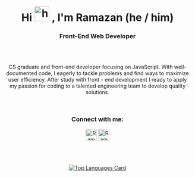 <h1 align="center">
  Hi 
  <img src="https://user-images.githubusercontent.com/1303154/88677602-1635ba80-d120-11ea-84d8-d263ba5fc3c0.gif" height="40px" alt="hi">
  , I'm Ramazan (he / him)
</h1>

<h3 align="center">Front-End Web Developer</h3><br>

<br>

<p align="center">CS graduate and front-end developer focusing on JavaScript. With well-documented code, I eagerly to
tackle problems and find ways to maximize user efficiency. After study with front - end development I
ready to apply my passion for coding to a talented engineering team to develop quality solutions.
</p>

<br>

<div align="center">
  
  <h3>Connect with me:</h3>

[<img alt="Ramazan Nastakalov | LinkedIn" width="30px" src="https://camo.githubusercontent.com/c8a9c5b414cd812ad6a97a46c29af67239ddaeae08c41724ff7d945fb4c047e5/68747470733a2f2f6564656e742e6769746875622e696f2f537570657254696e7949636f6e732f696d616765732f7376672f6c696e6b6564696e2e737667" />][linkedin]
<a href="mailto:nastakalow@gmail.com"><img  alt="Ramazan Nastkalov | Gmail" width="30px" src="https://camo.githubusercontent.com/4a3dd8d10a27c272fd04b2ce8ed1a130606f95ea6a76b5e19ce8b642faa18c27/68747470733a2f2f6564656e742e6769746875622e696f2f537570657254696e7949636f6e732f696d616765732f7376672f676d61696c2e737667" />

<div>
  
  [linkedin]: https://az.linkedin.com/in/ramazan-nastakalov-4286b220a

<div align="center">

<br > <br > 

![Top Languages Card](https://github-readme-stats.vercel.app/api/top-langs/?username=nastakalow&theme=graywhite&layout=compact&langs_count=3)

<div>
